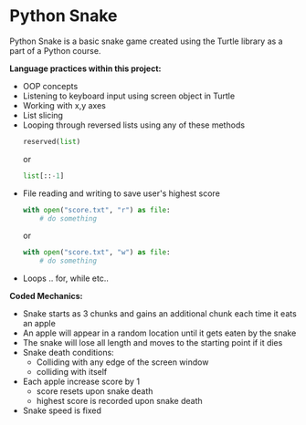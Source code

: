# Python Snake
Python Snake is a basic snake game created using the Turtle library as a part of a Python course.

__Language practices within this project:__
- OOP concepts
- Listening to keyboard input using screen object in Turtle
- Working with x,y axes
- List slicing
- Looping through reversed lists using any of these methods
    ```` python
    reserved(list)
    ````
    or 
    ```` python
    list[::-1]
    ````
- File reading and writing to save user's highest score
    ```` python
    with open("score.txt", "r") as file:
        # do something
    ````
  or
    ```` python
    with open("score.txt", "w") as file:
        # do something
    ````
- Loops .. for, while etc..

__Coded Mechanics:__
- Snake starts as 3 chunks and gains an additional chunk each time it eats an apple
- An apple will appear in a random location until it gets eaten by the snake
- The snake will lose all length and moves to the starting point if it dies
- Snake death conditions:
    - Colliding with any edge of the screen window
    - colliding with itself
- Each apple increase score by 1
  - score resets upon snake death
  - highest score is recorded upon snake death
- Snake speed is fixed